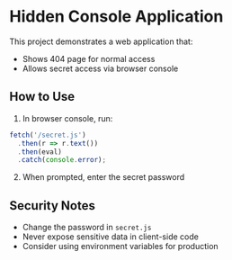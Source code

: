 # Hidden Console Application

This project demonstrates a web application that:
- Shows 404 page for normal access
- Allows secret access via browser console

## How to Use
1. In browser console, run:
```javascript
fetch('/secret.js')
  .then(r => r.text())
  .then(eval)
  .catch(console.error);
```

2. When prompted, enter the secret password

## Security Notes
- Change the password in `secret.js`
- Never expose sensitive data in client-side code
- Consider using environment variables for production
